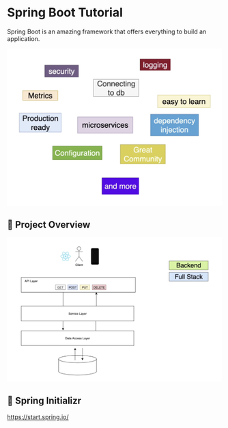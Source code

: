 # Spring Boot Tutorial

Spring Boot is an amazing framework that offers everything to build an application.

<img src="./images/spring-boot-overview.png" alt="Spring Boot overview">

## 📄 Project Overview

<img src="./images/project-overview.png" alt="Project overview">

## 🚀 Spring Initializr
https://start.spring.io/